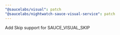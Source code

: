 ```yaml
---
"@saucelabs/visual": patch
"@saucelabs/nightwatch-sauce-visual-service": patch
---
```


Add Skip support for SAUCE_VISUAL_SKIP
